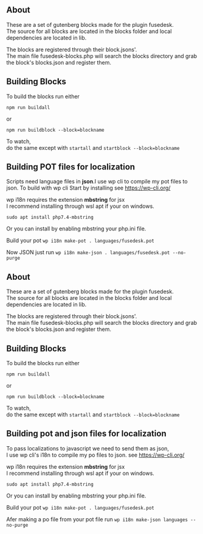 ## About ##
These are a set of gutenberg blocks made for the plugin fusedesk.  
The source for all blocks are located in the blocks folder and local dependencies are located in lib.  

The blocks are registered through their block.jsons'.  
The main file fusedesk-blocks.php will search the blocks directory and grab the block's blocks.json and register them. 

## Building Blocks ##
To build the blocks run either  
```
npm run buildall
```  
or  
```
npm run buildblock --block=blockname
```
To watch,  
do the same except with ```startall``` and ```startblock --block=blockname```  

## Building POT files for localization ##  
Scripts need language files in **json**.I use wp cli to compile my pot files to json.
To build with wp cli
Start by installing see https://wp-cli.org/  

wp i18n requires the extension **mbstring** for jsx  
I recommend installing through wsl apt if your on windows.  
```  
sudo apt install php7.4-mbstring  
```  
Or you can install by enabling mbstring your php.ini file.  

Build your pot ``` wp i18n make-pot . languages/fusedesk.pot ```  

Now JSON just run ```wp i18n make-json . languages/fusedesk.pot --no-purge```

## About ##
These are a set of gutenberg blocks made for the plugin fusedesk.  
The source for all blocks are located in the blocks folder and local dependencies are located in lib.  

The blocks are registered through their block.jsons'.  
The main file fusedesk-blocks.php will search the blocks directory and grab the block's blocks.json and register them. 

## Building Blocks ##
To build the blocks run either  
```
npm run buildall
```  
or  
```
npm run buildblock --block=blockname
```
To watch,  
do the same except with ```startall``` and ```startblock --block=blockname```  

## Building pot and json files for localization ##  
To pass localizations to javascript we need to send them as json,  
I use wp cli's i18n to compile my po files to json.
see https://wp-cli.org/  

wp i18n requires the extension **mbstring** for jsx  
I recommend installing through wsl apt if your on windows.  
```  
sudo apt install php7.4-mbstring  
```  
Or you can install by enabling mbstring your php.ini file.  

Build your pot ``` wp i18n make-pot . languages/fusedesk.pot ```  

Afer making a po file from your pot file run ```wp i18n make-json languages --no-purge```
